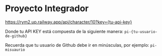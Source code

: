 # Proyecto Integrador


https://rym2.up.railway.app/api/character/10?key={tu-api-key}

Donde tu API KEY está compuesta de la siguiente manera: `pi-{tu-usuario-de-github}`

Recuerda que tu usuario de Github debe ir en minúsculas, por ejemplo: `pi-misuaurio`


